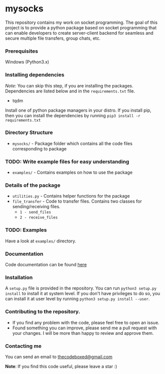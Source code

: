 # mysocks

This repository contains my work on socket programming. The goal of this project is to provide a python package based on socket programming that can enable developers to create server-client backend for seamless and secure multiple file transfers, group chats, etc.

### Prerequisites
Windows (Python3.x)

### Installing dependencies
*Note*: You can skip this step, if you are installing the packages. 
Dependencies are listed below and in the `requirements.txt` file.

* tqdm

Install one of python package managers in your distro. If you install pip, then you can install the dependencies by running 
`pip3 install -r requirements.txt` 


### Directory Structure
- `mysocks/` - Package folder which contains all the code files corresponding to package
### TODO: Write example files for easy understanding
- `examples/` - Contains examples on how to use the package

### Details of the package
- `utilities.py` - Contains helper functions for the package
- `file_transfer` - Code to transfer files. Contains two classes for sending/receiving files.
	- `1 - send_files`
	- `2 - receive_files`


### TODO: Examples
Have a look at `examples/` directory.

### Documentation
Code documentation can be found [here](https://mysocks.readthedocs.io/)

### Installation

A `setup.py` file is provided in the repository. You can run `python3 setup.py install` to install it at system level.
If you don't have privileges to do so, you can install it at user level by running `python3 setup.py install --user`.  

### Contributing to the repository.
* If you find any problem with the code, please feel free to open an issue.
* Found something you can improve, please send me a pull request with your changes.
I will be more than happy to review and approve them.

### Contacting me
You can send an email to [thecodeboxed@gmail.com](mailto:thecodeboxed@gmail.com)

**Note**: If you find this code useful, please leave a star :)

